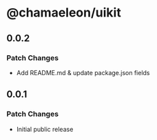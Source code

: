 # @chamaeleon/uikit

## 0.0.2

### Patch Changes

- Add README.md & update package.json fields

## 0.0.1

### Patch Changes

- Initial public release
